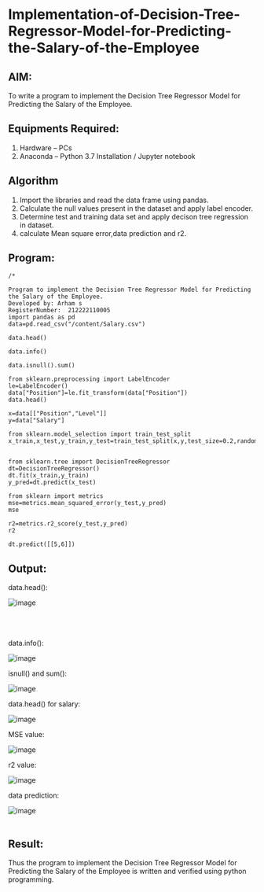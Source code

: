 # Implementation-of-Decision-Tree-Regressor-Model-for-Predicting-the-Salary-of-the-Employee

## AIM:
To write a program to implement the Decision Tree Regressor Model for Predicting the Salary of the Employee.

## Equipments Required:
1. Hardware – PCs
2. Anaconda – Python 3.7 Installation / Jupyter notebook

## Algorithm
1. Import the libraries and read the data frame using pandas.
2. Calculate the null values present in the dataset and apply label encoder.
3. Determine test and training data set and apply decison tree regression in dataset.
4. calculate Mean square error,data prediction and r2.
 
## Program:
```
/*

Program to implement the Decision Tree Regressor Model for Predicting the Salary of the Employee.
Developed by: Arham s
RegisterNumber:  212222110005
import pandas as pd
data=pd.read_csv("/content/Salary.csv")

data.head()

data.info()

data.isnull().sum()

from sklearn.preprocessing import LabelEncoder
le=LabelEncoder()
data["Position"]=le.fit_transform(data["Position"])
data.head()

x=data[["Position","Level"]]
y=data["Salary"]

from sklearn.model_selection import train_test_split
x_train,x_test,y_train,y_test=train_test_split(x,y,test_size=0.2,random_state=2)


from sklearn.tree import DecisionTreeRegressor
dt=DecisionTreeRegressor()
dt.fit(x_train,y_train)
y_pred=dt.predict(x_test)

from sklearn import metrics
mse=metrics.mean_squared_error(y_test,y_pred)
mse

r2=metrics.r2_score(y_test,y_pred)
r2

dt.predict([[5,6]])

```

## Output:

data.head():

![image](https://github.com/Naveensrinivasan07/Implementation-of-Decision-Tree-Regressor-Model-for-Predicting-the-Salary-of-the-Employee/assets/119475891/bf268109-2c11-4344-bd04-34dbc04ae63a)
<br>
<br>
<br>
<br>

data.info():

![image](https://github.com/Naveensrinivasan07/Implementation-of-Decision-Tree-Regressor-Model-for-Predicting-the-Salary-of-the-Employee/assets/119475891/aec7ab1b-a460-48d0-817d-79b8aecaf5f2)

isnull() and sum():

![image](https://github.com/Naveensrinivasan07/Implementation-of-Decision-Tree-Regressor-Model-for-Predicting-the-Salary-of-the-Employee/assets/119475891/98a398f7-16c5-44de-bd7a-a3c1589bb00d)

data.head() for salary:

![image](https://github.com/Naveensrinivasan07/Implementation-of-Decision-Tree-Regressor-Model-for-Predicting-the-Salary-of-the-Employee/assets/119475891/fd74a5ce-5d26-4d67-8a09-5ddac083b3b9)

MSE value:

![image](https://github.com/Naveensrinivasan07/Implementation-of-Decision-Tree-Regressor-Model-for-Predicting-the-Salary-of-the-Employee/assets/119475891/237f43c9-1073-4355-b7ba-0b0db25966fc)

r2 value:

![image](https://github.com/Naveensrinivasan07/Implementation-of-Decision-Tree-Regressor-Model-for-Predicting-the-Salary-of-the-Employee/assets/119475891/cc4a09c5-2f73-45c4-b237-7935dddb6409)

data prediction:

![image](https://github.com/Naveensrinivasan07/Implementation-of-Decision-Tree-Regressor-Model-for-Predicting-the-Salary-of-the-Employee/assets/119475891/d3612ae9-97a2-4ba9-9708-97aa30ce02c4)
<br>
<br>

## Result:
Thus the program to implement the Decision Tree Regressor Model for Predicting the Salary of the Employee is written and verified using python programming.
